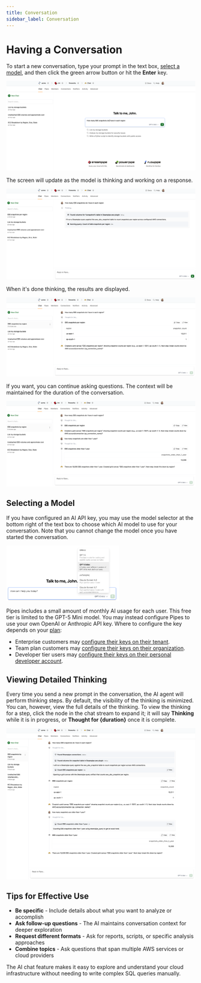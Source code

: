```yaml
---
title: Conversation
sidebar_label: Conversation
---
```



# Having a Conversation

To start a new conversation, type your prompt in the text box, [select a model](#selecting-a-model), and then click the green arrow button or hit the **Enter** key. 

![AI Chat Interface](./pipes_ai_chat_prompt_1.png)

The screen will update as the model is thinking and working on a response.  

![AI Chat Running](./pipes_ai_chat_running.png)

When it's done thinking, the results are displayed.

![AI Chat Response](./pipes_ai_chat_response_1.png)

If you want, you can continue asking questions. The context will be maintained for the duration of the conversation.

![AI Chat Response](./pipes_ai_chat_response_2.png)


## Selecting a Model 

If you have configured an AI API key, you may use the model selector at the bottom right of the text box to choose which AI model to use for your conversation. Note that you cannot change the model once you have started the conversation.


<img src="./pipes_ai_chat_model_select.png" alt="AI Chat Canvas - Select Model" width="300pt" />



Pipes includes a small amount of monthly AI usage for each user. This free tier is limited to the GPT-5 Mini model.  You may instead configure Pipes to use your own OpenAI or Anthropic API key.  Where to configure the key depends on your [plan](https://turbot.com/pipes/pricing):
  - Enterprise customers may [configure their keys on their tenant](/pipes/docs/accounts/tenant/ai).
  - Team plan customers may [configure their keys on their organization](/pipes/docs/accounts/org/ai).
  - Developer tier users may [configure their keys on their personal developer account](/pipes/docs/accounts/developer/ai).
  


## Viewing Detailed Thinking

Every time you send a new prompt in the conversation, the AI agent will perform thinking steps.  By default, the visibility of the thinking is minimized.  You can, however, view the full details of the thinking.  To view the thinking for a step, click the node in the chat stream to expand it; it will say **Thinking** while it is in progress, or **Thought for {duration}** once it is complete.

![AI Chat Canvas - Thinking](./pipes_ai_chat_thinking.png)


## Tips for Effective Use

- **Be specific** - Include details about what you want to analyze or accomplish
- **Ask follow-up questions** - The AI maintains conversation context for deeper exploration  
- **Request different formats** - Ask for reports, scripts, or specific analysis approaches
- **Combine topics** - Ask questions that span multiple AWS services or cloud providers

The AI chat feature makes it easy to explore and understand your cloud infrastructure without needing to write complex SQL queries manually.